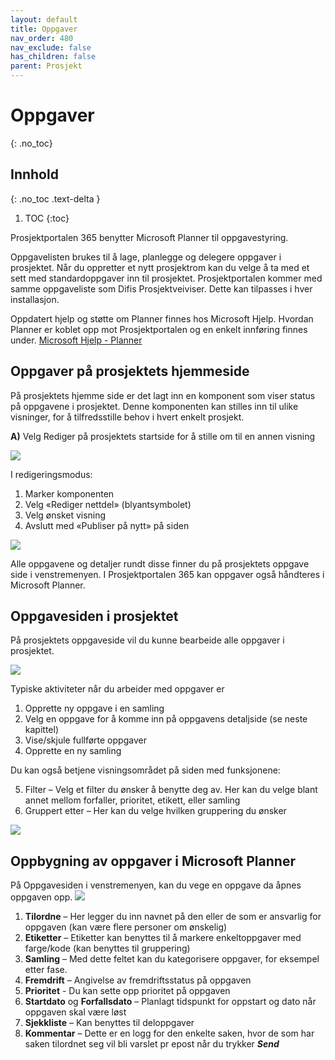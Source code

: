 ```yaml
---
layout: default
title: Oppgaver
nav_order: 480
nav_exclude: false
has_children: false
parent: Prosjekt
---
```


# Oppgaver
{: .no_toc}

## Innhold
{: .no_toc .text-delta }

1. TOC
{:toc}

Prosjektportalen 365 benytter Microsoft Planner til oppgavestyring.

Oppgavelisten brukes til å lage, planlegge og delegere oppgaver i
prosjektet. Når du oppretter et nytt prosjektrom kan du velge å ta med et sett med standardoppgaver inn til prosjektet. Prosjektportalen kommer med samme oppgaveliste som Difis Prosjektveiviser. Dette kan tilpasses i hver installasjon.  

Oppdatert hjelp og støtte om Planner finnes hos Microsoft Hjelp. Hvordan Planner er koblet opp mot Prosjektportalen og en enkelt innføring finnes under.
[Microsoft Hjelp - Planner](https://support.microsoft.com/nb-no/planner)

## Oppgaver på prosjektets hjemmeside

På prosjektets hjemme side er det lagt inn en komponent som viser status på oppgavene i prosjektet. Denne komponenten kan stilles inn til ulike visninger, for å tilfredsstille behov i hvert enkelt prosjekt. 

**A)** Velg Rediger på prosjektets startside for å stille om til en annen visning

![](./media/48-Oppgaver.png)

I redigeringsmodus:
  1. Marker komponenten
  2. Velg «Rediger nettdel» (blyantsymbolet)
  3. Velg ønsket visning
  4. Avslutt med «Publiser på nytt» på siden

![](./media/48-Oppgaver-Visninger.png)


Alle oppgavene og detaljer rundt disse finner du på prosjektets oppgave side i venstremenyen. I Prosjektportalen 365 kan oppgaver også håndteres i Microsoft Planner.

## Oppgavesiden i prosjektet

På prosjektets oppgaveside vil du kunne bearbeide alle oppgaver i
prosjektet.

![](./media/48-Oppgaver-Meny.png)

Typiske aktiviteter når du arbeider med oppgaver er

1.  Opprette ny oppgave i en samling
2.  Velg en oppgave for å komme inn på oppgavens detaljside (se neste kapittel)
3.  Vise/skjule fullførte oppgaver
4.  Opprette en ny samling

Du kan også betjene visningsområdet på siden med funksjonene:

5. Filter – Velg et filter du ønsker å benytte deg av. Her kan du velge blant annet mellom forfaller, prioritet, etikett, eller samling 
6. Gruppert etter – Her kan du velge hvilken gruppering du ønsker

![](./media/48-Oppgaver-FilterogGrupper.png)


## Oppbygning av oppgaver i Microsoft Planner

På Oppgavesiden i venstremenyen, kan du vege en oppgave da åpnes oppgaven opp. 
![](./media/48-Oppgaver-oppbyggning.png)

1.  **Tilordne** – Her legger du inn navnet på den eller de som er ansvarlig for oppgaven (kan være flere personer om ønskelig)
2.  **Etiketter** – Etiketter kan benyttes til å markere enkeltoppgaver med farge/kode (kan benyttes til gruppering)
3.  **Samling** – Med dette feltet kan du kategorisere oppgaver, for eksempel etter fase.
4.  **Fremdrift** – Angivelse av fremdriftsstatus på oppgaven 
5.  **Prioritet** - Du kan sette opp prioritet på oppgaven
6.  **Startdato** og **Forfallsdato** – Planlagt tidspunkt for oppstart og dato når oppgaven skal være løst
7.  **Sjekkliste** – Kan benyttes til deloppgaver
8.  **Kommentar** – Dette er en logg for den enkelte saken, hvor de som har saken tilordnet seg vil bli varslet pr epost når du trykker ***Send***


